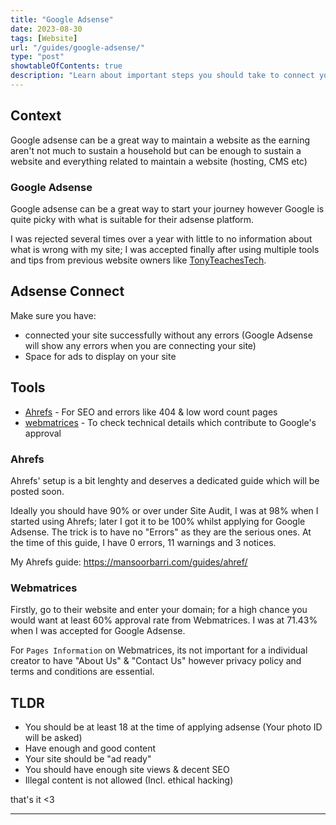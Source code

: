 ```yaml
---
title: "Google Adsense"
date: 2023-08-30
tags: [Website]
url: "/guides/google-adsense/"
type: "post"
showtableOfContents: true
description: "Learn about important steps you should take to connect your site with Google Adsense and have ads running."
---
```


## Context
Google adsense can be a great way to maintain a website as the earning aren't not much to sustain a household but can be enough to sustain a website and everything related to maintain a website (hosting, CMS etc)

### Google Adsense 
Google adsense can be a great way to start your journey however Google is quite picky with what is suitable for their adsense platform. 

I was rejected several times over a year with little to no information about what is wrong with my site; I was accepted finally after using multiple tools and tips from previous website owners like [TonyTeachesTech](https://www.youtube.com/@TonyTeachesTech). 

## Adsense Connect
Make sure you have: 
- connected your site successfully without any errors (Google Adsense will show any errors when you are connecting your site)
- Space for ads to display on your site 

## Tools 
- [Ahrefs](https://ahrefs.com/) - For SEO and errors like 404 & low word count pages 
- [webmatrices](https://webmatrices.com/adsense-eligibility-checker) - To check technical details which contribute to Google's approval 

### Ahrefs 
Ahrefs' setup is a bit lenghty and deserves a dedicated guide which will be posted soon. 

Ideally you should have 90% or over under Site Audit, I was at 98% when I started using Ahrefs; later I got it to be 100% whilst applying for Google Adsense. The trick is to have no "Errors" as they are the serious ones. At the time of this guide, I have 0 errors, 11 warnings and 3 notices. 

My Ahrefs guide: https://mansoorbarri.com/guides/ahref/

### Webmatrices
Firstly, go to their website and enter your domain; for a high chance you would want at least 60% approval rate from Webmatrices. I was at 71.43% when I was accepted for Google Adsense. 

For `Pages Information` on Webmatrices, its not important for a individual creator to have "About Us" & "Contact Us" however privacy policy and terms and conditions are essential. 

## TLDR 
- You should be at least 18 at the time of applying adsense (Your photo ID will be asked)
- Have enough and good content 
- Your site should be "ad ready" 
- You should have enough site views & decent SEO 
- Illegal content is not allowed (Incl. ethical hacking)

that's it <3

----

  